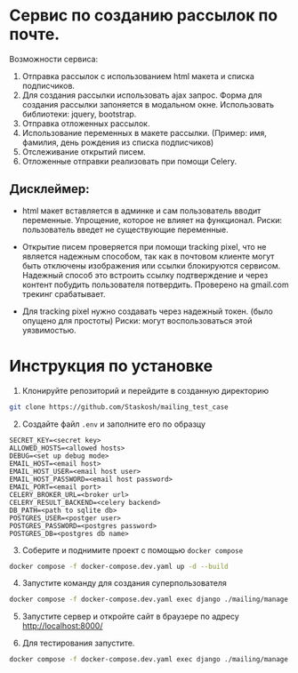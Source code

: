 # Сервис по созданию рассылок по почте.
Возможности сервиса:
1. Отправка рассылок с использованием html макета и списка подписчиков.
2. Для создания рассылки использовать ajax запрос. Форма для создания рассылки запоняется в модальном окне. Использовать библиотеки: jquery, bootstrap.
3. Отправка отложенных рассылок.
4. Использование переменных в макете рассылки. (Пример: имя, фамилия, день рождения из списка подписчиков)
5. Отслеживание открытий писем.
6. Отложенные отправки реализовать при помощи Celery.

## Дисклеймер:
- html макет вставляется в админке и сам пользователь вводит переменные. Упрощение, которое не влияет на функционал.
Риски: пользователь введет не существующие переменные.

- Открытие писем проверяется при помощи tracking pixel, что не является надежным способом, 
так как в почтовом клиенте могут быть отключены изображения или ссылки блокируются сервисом.
Надежный способ это встроить ссылку подтверждение и через контент побудить пользователя потвердить.
Проверено на gmail.com трекинг срабатывает.

- Для tracking pixel нужно создавать через надежный токен. (было опущено для простоты)
Риски: могут воспользоваться этой уязвимостью.


# Инструкция по установке

1. Клонируйте репозиторий и перейдите в созданную директорию
```sh
git clone https://github.com/Staskosh/mailing_test_case
```

2. Создайте файл `.env` и заполните его по образцу
```
SECRET_KEY=<secret key>
ALLOWED_HOSTS=<allowed hosts>
DEBUG=<set up debug mode>
EMAIL_HOST=<email host>
EMAIL_HOST_USER=<email host user>
EMAIL_HOST_PASSWORD=<email host password>
EMAIL_PORT=<email port>
CELERY_BROKER_URL=<broker url>
CELERY_RESULT_BACKEND=<celery backend>
DB_PATH=<path to sqlite db>
POSTGRES_USER=<postger user>
POSTGRES_PASSWORD=<postgres password>
POSTGRES_DB=<postgres db name>
```

3. Соберите и поднимите проект с помощью `docker compose`
```sh
docker compose -f docker-compose.dev.yaml up -d --build
```

4. Запустите команду для создания суперпользователя
```sh
docker compose -f docker-compose.dev.yaml exec django ./mailing/manage.py createsuperuser
```

5. Запустите сервер и откройте сайт в браузере по адресу [http://localhost:8000/](http://localhost:8000/)

6. Для тестирования запустите.
```sh
docker compose -f docker-compose.dev.yaml exec django ./mailing/manage.py test
```